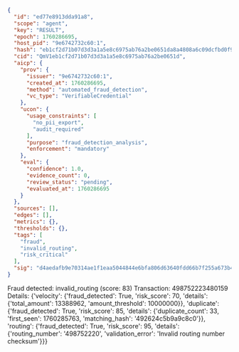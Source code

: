 ```json
{
  "id": "ed77e8913dda91a8",
  "scope": "agent",
  "key": "RESULT",
  "epoch": 1760286695,
  "host_pid": "9e6742732c60:1",
  "hash": "eb1cf2d71b07d3d3a1a5e8c6975ab76a2be0651da8a4808a6c09dcfbd0f9d5d3",
  "cid": "QmV1eb1cf2d71b07d3d3a1a5e8c6975ab76a2be0651d",
  "aicp": {
    "prov": {
      "issuer": "9e6742732c60:1",
      "created_at": 1760286695,
      "method": "automated_fraud_detection",
      "vc_type": "VerifiableCredential"
    },
    "ucon": {
      "usage_constraints": [
        "no_pii_export",
        "audit_required"
      ],
      "purpose": "fraud_detection_analysis",
      "enforcement": "mandatory"
    },
    "eval": {
      "confidence": 1.0,
      "evidence_count": 0,
      "review_status": "pending",
      "evaluated_at": 1760286695
    }
  },
  "sources": [],
  "edges": [],
  "metrics": {},
  "thresholds": {},
  "tags": [
    "fraud",
    "invalid_routing",
    "risk_critical"
  ],
  "sig": "d4aedafb9e70314ae1f1eaa5044844e6bfa806d63640fdd66b7f255a673b47e0"
}
```

Fraud detected: invalid_routing (score: 83)
Transaction: 498752223480159
Details: {'velocity': {'fraud_detected': True, 'risk_score': 70, 'details': {'total_amount': 13388962, 'amount_threshold': 10000000}}, 'duplicate': {'fraud_detected': True, 'risk_score': 85, 'details': {'duplicate_count': 33, 'first_seen': 1760285763, 'matching_hash': '492624c5b9a9c8c0'}}, 'routing': {'fraud_detected': True, 'risk_score': 95, 'details': {'routing_number': '498752220', 'validation_error': 'Invalid routing number checksum'}}}